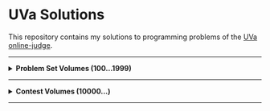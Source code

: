 # UVa Solutions

This repository contains my solutions to programming problems of the [UVa online-judge](https://onlinejudge.org/).

<hr>

<details>
    <summary><b>Problem Set Volumes (100...1999)</b></summary>
    <br>
    <details>
        <summary><b>Volume 12</b></summary>
        <table>
            <tr>
                <th>Problem Title</th>
                <th>Solution</th>
            </tr>
            <tr>
                <td><a href="https://onlinejudge.org/external/12/1203.pdf">1203 - Argus</a></td>
                <td><a href="/src/main/java/io/github/tahanima/problemsetvolumes/volume12/_1203.java">[Link]</a></td>
            </tr>
        </table>
    </details>
    <details>
        <summary><b>Volume 15</b></summary>
        <table>
            <tr>
                <th>Problem Title</th>
                <th>Solution</th>
            </tr>
            <tr>
                <td><a href="https://onlinejudge.org/external/15/1585.pdf">1585 - Score</a></td>
                <td><a href="/src/main/java/io/github/tahanima/problemsetvolumes/volume15/_1585.java">[Link]</a></td>
            </tr>
        </table>
    </details>
</details>

<hr>

<details>
    <summary><b>Contest Volumes (10000...)</b></summary>
    <br>
    <details>
        <summary><b>Volume 108</b></summary>
        <table>
            <tr>
                <th>Problem Title</th>
                <th>Solution</th>
            </tr>
            <tr>
                <td><a href="https://onlinejudge.org/external/108/10887.pdf">10887 - Concatenation of Languages</a></td>
                <td><a href="/src/main/java/io/github/tahanima/contestvolumes/volume108/_10887.java">[Link]</a></td>
            </tr>
        </table>
    </details>
    <details>
        <summary><b>Volume 110</b></summary>
        <table>
            <tr>
                <th>Problem Title</th>
                <th>Solution</th>
            </tr>
            <tr>
                <td><a href="https://onlinejudge.org/external/110/11062.pdf">11062 - Andy’s Second Dictionary</a></td>
                <td><a href="/src/main/java/io/github/tahanima/contestvolumes/volume110/_11062.java">[Link]</a></td>
            </tr>
        </table>
    </details>
    <details>
        <summary><b>Volume 113</b></summary>
        <table>
            <tr>
                <th>Problem Title</th>
                <th>Solution</th>
            </tr>
            <tr>
                <td><a href="https://onlinejudge.org/external/113/11308.pdf">11308 - Bankrupt Baker</a></td>
                <td><a href="/src/main/java/io/github/tahanima/contestvolumes/volume113/_11308.java">[Link]</a></td>
            </tr>
        </table>
    </details>
    <details>
        <summary><b>Volume 119</b></summary>
        <table>
            <tr>
                <th>Problem Title</th>
                <th>Solution</th>
            </tr>
            <tr>
                <td><a href="https://onlinejudge.org/external/119/11995.pdf">11995 - I Can Guess the Data Structure!</a></td>
                <td><a href="/src/main/java/io/github/tahanima/contestvolumes/volume119/_11995.java">[Link]</a></td>
            </tr>
        </table>
    </details>
    <details>
        <summary><b>Volume 124</b></summary>
        <table>
            <tr>
                <th>Problem Title</th>
                <th>Solution</th>
            </tr>
            <tr>
                <td><a href="https://onlinejudge.org/external/124/12459.pdf">12459 - Bees’ ancestors</a></td>
                <td><a href="/src/main/java/io/github/tahanima/contestvolumes/volume124/_12459.java">[Link]</a></td>
            </tr>
        </table>
    </details>
    <details>
        <summary><b>Volume 126</b></summary>
        <table>
            <tr>
                <th>Problem Title</th>
                <th>Solution</th>
            </tr>
            <tr>
                <td><a href="https://onlinejudge.org/external/126/12658.pdf">12658 - Character Recognition?</a></td>
                <td><a href="/src/main/java/io/github/tahanima/contestvolumes/volume126/_12658.java">[Link]</a></td>
            </tr>
        </table>
    </details>
    <details>
        <summary><b>Volume 127</b></summary>
        <table>
            <tr>
                <th>Problem Title</th>
                <th>Solution</th>
            </tr>
            <tr>
                <td><a href="https://onlinejudge.org/external/127/12798.pdf">12798 - Handball</a></td>
                <td><a href="/src/main/java/io/github/tahanima/contestvolumes/volume127/_12798.java">[Link]</a></td>
            </tr>
        </table>
    </details>
    <details>
        <summary><b>Volume 131</b></summary>
        <table>
            <tr>
                <th>Problem Title</th>
                <th>Solution</th>
            </tr>
            <tr>
                <td><a href="https://onlinejudge.org/external/131/13130.pdf">13130 - Cacho</a></td>
                <td><a href="/src/main/java/io/github/tahanima/contestvolumes/volume131/_13130.java">[Link]</a></td>
            </tr>
        </table>
    </details>
</details>

<hr>
